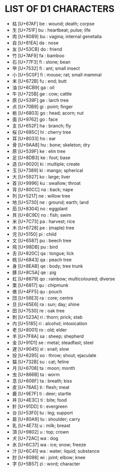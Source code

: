 # LIST OF D1 CHARACTERS

* 枯 [U+67AF] be : wound; death; corpse
* 生 [U+751F] bu : heartbeat; pulse; life
* 肉 [U+8089] bu : vagina; internal genetalia
* 自 [U+81EA] da : nose
* 友 [U+53CB] do : friend
* 竹 [U+7AF9] fa : bamboo
* 石 [U+77F3] fi : stone; bean
* 甲 [U+7532] fi : ant; small insect
* 小 [U+5C0F] fi : mouse; rat; small mammal
* 末 [U+672B] fu : end; butt
* 油 [U+6CB9] ga : oil
* 牛 [U+725B] ge : cow; cattle
* 原 [U+539F] ge : larch tree
* 点 [U+70B9] gi : point; finger
* 栃 [U+6803] go : head; acorn; nut
* 面 [U+9762] go : face
* 支 [U+652F] ha : branch; fly
* 桜 [U+685C] hi : cherry tree
* 耳 [U+8033] ho : ear
* 骨 [U+9AA8] hu : bone; skeleton; dry
* 原 [U+539F] ke : elm tree
* 足 [U+8DB3] ke : foot; base
* 造 [U+9020] ki : multiple; create
* 玉 [U+7389] ki : mango; spherical
* 大 [U+5927] ko : large; liver
* 首 [U+9996] ku : swallow; throat
* 背 [U+80CC] na : back; nape
* 列 [U+5217] ne : willow tree
* 地 [U+5730] ne : ground; earth; land
* 茄 [U+8304] no : eggplant
* 貝 [U+8C9D] no : fish; swim
* 米 [U+7C73] pa : harvest; rice
* 木 [U+6728] pe : (maple) tree
* 児 [U+5150] pi : child
* 文 [U+6587] pu : beech tree
* 飛 [U+98DB] pu : bird
* 舌 [U+820C] qa : tongue; lick
* 桃 [U+6843] qa : peach tree
* 身 [U+8EAB] qe : body; tree trunk
* 豚 [U+8C5A] qe : pig
* 虹 [U+8679] qo : rainbow; multicoloured; diverse
* 栗 [U+6817] qu : chipmunk
* 俵 [U+4FF5] qu : pouch
* 団 [U+56E3] ra : core; centre
* 旦 [U+65E6] ra : sun; day; shine
* 田 [U+7530] re : oak tree
* 刺 [U+523A] ri : thorn; prick; stab
* 内 [U+5185] ri : alcohol; intoxication
* 老 [U+8001] ro : old; elder
* 羊 [U+7F8A] sa : sheep; shepherd
* 金 [U+91D1] se : metal; steadfast; steel
* 遅 [U+9045] si : snail; slow
* 投 [U+6295] so : throw; shout; ejaculate
* 猫 [U+732B] su : cat; feline
* 月 [U+6708] ta : moon; month
* 虫 [U+866B] ta : worm
* 息 [U+606F] ta : breath; kiss
* 皮 [U+76AE] ti : flesh; meat
* 鹿 [U+9E7F] ti : deer; startle
* 丼 [U+4E3C] ti : bite; food
* 針 [U+91DD] ti : evergreen
* 台 [U+53F0] tu : leg; support
* 肩 [U+80A9] tu : shoulder; carry
* 乳 [U+4E73] u : milk; breast
* 頂 [U+9802] u : top; crown
* 犬 [U+72AC] wa : dog
* 氷 [U+6C37] wa : ice; snow; freeze
* 汁 [U+6C41] wa : water; liquid; substance
* 肘 [U+8098] wi : joint; elbow; knee
* 字 [U+5B57] zi : word; character
